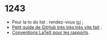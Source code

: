 ﻿1243
====

* Pour la to do list : rendez-vous [ici](https://github.com/anpar/1243/issues) ;
* [Petit guide de GitHub très très très vite fait](https://github.com/anpar/1243/wiki/How-to-use-GitHub-(for-dummies)) ;
* [Conventions LaTeX pour les rapports](https://github.com/anpar/1243/wiki/Convention-LaTeX-pour-les-rapports).
